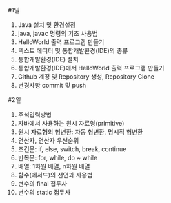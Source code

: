 #1일
1. Java 설치 및 환경설정
1. java, javac 명령의 기초 사용법
1. HelloWorld 출력 프로그램 만들기
1. 텍스트 에디터 및 통합개발환경(IDE)의 종류
1. 통합개발환경(IDE) 설치
1. 통합개발환경(IDE)에서 HelloWorld 출력 프로그램 만들기
1. Github 계정 및 Repository 생성, Repository Clone
1. 변경사항 commit 및 push

#2일
1. 주석입력방법
1. 자바에서 사용하는 원시 자료형(primitive)
1. 원시 자료형의 형변환: 자동 형변환, 명시적 형변환
1. 연산자, 연산자 우선순위
1. 조건문: if, else, switch, break, continue
1. 반복문: for, while, do ~ while
1. 배열: 1차원 배열, n차원 배열
1. 함수(메서드)의 선언과 사용법
1. 변수의 final 접두사
1. 변수의 static 접두사